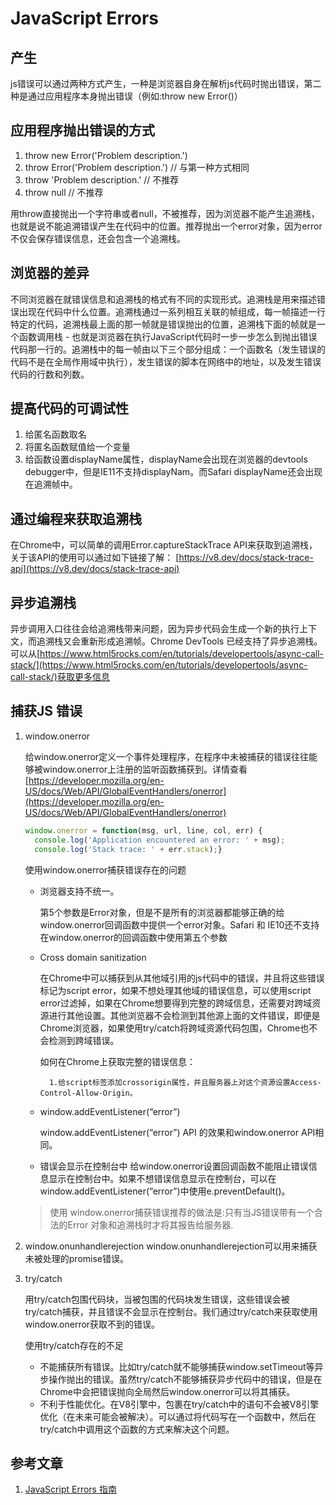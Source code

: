 # JavaScript Errors
## 产生
js错误可以通过两种方式产生，一种是浏览器自身在解析js代码时抛出错误，第二种是通过应用程序本身抛出错误（例如:throw new Error()）
## 应用程序抛出错误的方式
1. throw new Error('Problem description.')
2. throw Error('Problem description.') // 与第一种方式相同
3. throw 'Problem description.' // 不推荐
4. throw null // 不推荐

用throw直接抛出一个字符串或者null，不被推荐，因为浏览器不能产生追溯栈，也就是说不能追溯错误产生在代码中的位置。推荐抛出一个error对象，因为error不仅会保存错误信息，还会包含一个追溯栈。

## 浏览器的差异
不同浏览器在就错误信息和追溯栈的格式有不同的实现形式。追溯栈是用来描述错误出现在代码中什么位置。追溯栈通过一系列相互关联的帧组成，每一帧描述一行特定的代码，追溯栈最上面的那一帧就是错误抛出的位置，追溯栈下面的帧就是一个函数调用栈  - 也就是浏览器在执行JavaScript代码时一步一步怎么到抛出错误代码那一行的。追溯栈中的每一帧由以下三个部分组成：一个函数名（发生错误的代码不是在全局作用域中执行），发生错误的脚本在网络中的地址，以及发生错误代码的行数和列数。
## 提高代码的可调试性
1. 给匿名函数取名
2. 将匿名函数赋值给一个变量
3. 给函数设置displayName属性，displayName会出现在浏览器的devtools debugger中，但是IE11不支持displayNam。而Safari displayName还会出现在追溯帧中。

## 通过编程来获取追溯栈
在Chrome中，可以简单的调用Error.captureStackTrace API来获取到追溯栈，关于该API的使用可以通过如下链接了解： [https://v8.dev/docs/stack-trace-api](https://v8.dev/docs/stack-trace-api)
## 异步追溯栈
异步调用入口往往会给追溯栈带来问题，因为异步代码会生成一个新的执行上下文，而追溯栈又会重新形成追溯帧。Chrome DevTools 已经支持了异步追溯栈。可以从[https://www.html5rocks.com/en/tutorials/developertools/async-call-stack/](https://www.html5rocks.com/en/tutorials/developertools/async-call-stack/)获取更多信息
## 捕获JS 错误
1. window.onerror

    给window.onerror定义一个事件处理程序，在程序中未被捕获的错误往往能够被window.onerror上注册的监听函数捕获到。详情查看[https://developer.mozilla.org/en-US/docs/Web/API/GlobalEventHandlers/onerror](https://developer.mozilla.org/en-US/docs/Web/API/GlobalEventHandlers/onerror)
    
    ```javascript
    window.onerror = function(msg, url, line, col, err) {
      console.log('Application encountered an error: ' + msg);
      console.log('Stack trace: ' + err.stack);}
    ```
    
    使用window.onerror捕获错误存在的问题
    * 浏览器支持不统一。
        
        第5个参数是Error对象，但是不是所有的浏览器都能够正确的给window.onerror回调函数中提供一个error对象。Safari 和 IE10还不支持在window.onerror的回调函数中使用第五个参数
    * Cross domain sanitization
        
        在Chrome中可以捕获到从其他域引用的js代码中的错误，并且将这些错误标记为script error，如果不想处理其他域的错误信息，可以使用script error过滤掉，如果在Chrome想要得到完整的跨域信息，还需要对跨域资源进行其他设置。其他浏览器不会检测到其他源上面的文件错误，即便是Chrome浏览器，如果使用try/catch将跨域资源代码包围，Chrome也不会检测到跨域错误。
        
        如何在Chrome上获取完整的错误信息：
            
            1.给script标签添加crossorigin属性，并且服务器上对这个资源设置Access-Control-Allow-Origin。
       
    * window.addEventListener(“error”)
    
        window.addEventListener(“error”) API 的效果和window.onerror API相同。
    * 错误会显示在控制台中
        给window.onerror设置回调函数不能阻止错误信息显示在控制台中。如果不想错误信息显示在控制台，可以在window.addEventListener(“error”)中使用e.preventDefault()。
    > 使用 window.onerror捕获错误推荐的做法是:只有当JS错误带有一个合法的Error 对象和追溯栈时才将其报告给服务器.

2. window.onunhandlerejection
    window.onunhandlerejection可以用来捕获未被处理的promise错误。

3. try/catch

    用try/catch包围代码块，当被包围的代码块发生错误，这些错误会被try/catch捕获，并且错误不会显示在控制台。我们通过try/catch来获取使用window.onerror获取不到的错误。
    
    使用try/catch存在的不足
    
    * 不能捕获所有错误。比如try/catch就不能够捕获window.setTimeout等异步操作抛出的错误。虽然try/catch不能够捕获异步代码中的错误，但是在Chrome中会把错误抛向全局然后window.onerror可以将其捕获。
    * 不利于性能优化。在V8引擎中，包裹在try/catch中的语句不会被V8引擎优化（在未来可能会被解决）。可以通过将代码写在一个函数中，然后在try/catch中调用这个函数的方式来解决这个问题。
    
## 参考文章
1. [JavaScript Errors 指南](https://mp.weixin.qq.com/s/e4_AdSWMxl1BXLfMl-sAgA)